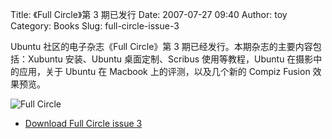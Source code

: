 Title: 《Full Circle》第 3 期已发行
Date: 2007-07-27 09:40
Author: toy
Category: Books
Slug: full-circle-issue-3

Ubuntu 社区的电子杂志《Full Circle》第 3
期已经发行。本期杂志的主要内容包括：Xubuntu 安装、Ubuntu
桌面定制、Scribus 使用等教程，Ubuntu 在摄影中的应用，关于 Ubuntu 在
Macbook 上的评测，以及几个新的 Compiz Fusion 效果预览。

![Full Circle](http://i.linuxtoy.org/i/2007/07/fc3_eng.png)

- [Download Full Circle issue 3](http://fullcirclemagazine.org/issue-3/)
